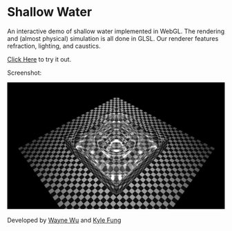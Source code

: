 # Shallow Water
An interactive demo of shallow water implemented in WebGL. The rendering and (almost physical) simulation is all done in GLSL. Our renderer features refraction, lighting, and caustics.

[Click Here](https://wayne-wu.github.io/shallow-water/) to try it out.

Screenshot:

![Alt text](Shallow.png?raw=true "Title")


Developed by [Wayne Wu](https://github.com/wayne-wu) and [Kyle Fung](https://github.com/KyleFung)
